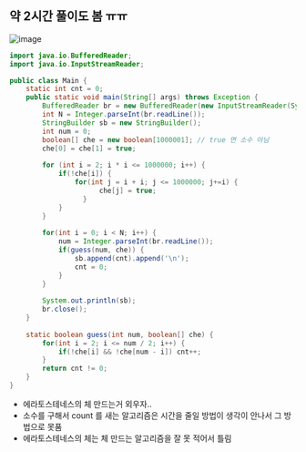 ## 약 2시간 풀이도 봄 ㅠㅠ
![image](https://user-images.githubusercontent.com/92290312/193852969-d5628bb3-bad2-4971-9fec-88584304ea68.png)

```java
import java.io.BufferedReader;
import java.io.InputStreamReader;

public class Main {
    static int cnt = 0;
    public static void main(String[] args) throws Exception {
        BufferedReader br = new BufferedReader(new InputStreamReader(System.in));
        int N = Integer.parseInt(br.readLine());
        StringBuilder sb = new StringBuilder();
        int num = 0;
        boolean[] che = new boolean[1000001]; // true 면 소수 아님
        che[0] = che[1] = true;
        
        for (int i = 2; i * i <= 1000000; i++) {
        	if(!che[i]) { 
        		for(int j = i + i; j <= 1000000; j+=i) {
    				  che[j] = true;
    			  }
        	}
		}
        
        for(int i = 0; i < N; i++) {
        	num = Integer.parseInt(br.readLine());
        	if(guess(num, che)) {
        		sb.append(cnt).append('\n');
        		cnt = 0;
        	}
        }
        
        System.out.println(sb);
        br.close();   
    }
    
    static boolean guess(int num, boolean[] che) {
    	for(int i = 2; i <= num / 2; i++) {
    		if(!che[i] && !che[num - i]) cnt++;	
    	}
    	return cnt != 0;
    }
}
```
- 에라토스테네스의 체 만드는거 외우자..
- 소수를 구해서 count 를 새는 알고리즘은 시간을 줄일 방법이 생각이 안나서 그 방법으로 못품
- 에라토스테네스의 체는 체 만드는 알고리즘을 잘 못 적어서 틀림
